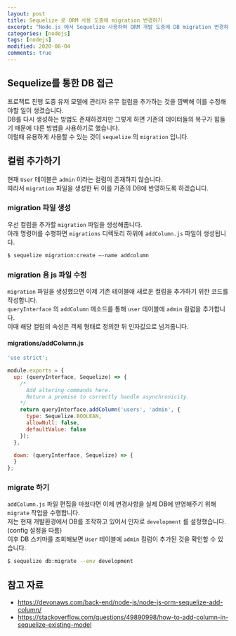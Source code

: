 ```yaml
---
layout: post
title: Sequelize 로 ORM 사용 도중에 migration 변경하기
excerpt: "Node.js 에서 Sequelize 사용하여 ORM 개발 도중에 DB migration 변경하는 방법"
categories: [nodejs]
tags: [nodejs]
modified: 2020-06-04
comments: true
---
```


## Sequelize를 통한 DB 접근
프로젝트 진행 도중 유저 모델에 관리자 유무 컬럼을 추가하는 것을 깜빡해 이를 수정해야할 일이 생겼습니다. <br>
DB를 다시 생성하는 방법도 존재하겠지만 그렇게 하면 기존의 데이터들의 복구가 힘들기 때문에 다른 방법을 사용하기로 했습니다. <br>
이럴때 유용하게 사용할 수 있는 것이 `sequelize` 의 `migration` 입니다. <br>

## 컬럼 추가하기
현재 `User` 테이블은 `admin` 이라는 컬럼이 존재하지 않습니다. <br>
따라서 `migration` 파일을 생성한 뒤 이를 기존의 DB에 반영하도록 하겠습니다. <br> 

### migration 파일 생성
우선 컬럼을 추가할 `migration` 파일을 생성해줍니다. <br>
아래 명령어를 수행하면 `migrations` 디렉토리 하위에 `addColumn.js` 파일이 생성됩니다. <br>

~~~ bash
$ sequelize migration:create –-name addcolumn
~~~

### migration 용 js 파일 수정
`migration` 파일을 생성했으면 이제 기존 테이블애 새로운 컬럼을 추가하기 위한 코드를 작성합니다. <br>
`queryInterface` 의 `addColumn` 메소드를 통해 `user` 테이블에 `admin` 컬럼을 추가합니다. <br>
이때 해당 컬럼의 속성은 객체 형태로 정의한 뒤 인자값으로 넘겨줍니다. <br>

#### migrations/addColumn.js
~~~ javascript
'use strict';

module.exports = {
  up: (queryInterface, Sequelize) => {
    /*
      Add altering commands here.
      Return a promise to correctly handle asynchronicity.
    */
    return queryInterface.addColumn('users', 'admin', { 
      type: Sequelize.BOOLEAN,
      allowNull: false,
      defaultValue: false 
    });
  },

  down: (queryInterface, Sequelize) => {
  }
};
~~~ 

### migrate 하기
`addColumn.js` 파일 편집을 마쳤다면 이제 변경사항을 실제 DB에 반영해주기 위해 `migrate` 작업을 수행합니다. <br>
저는 현재 개발환경에서 DB를 조작하고 있어서 인자로 `development` 를 설정했습니다. (config 설정을 따름) <br>
이후 DB 스키마를 조회해보면 `User` 테이블에 `admin` 컬럼이 추가된 것을 확인할 수 있습니다. <br>

~~~ bash
$ sequelize db:migrate --env development
~~~


## 참고 자료
* https://devonaws.com/back-end/node-js/node-js-orm-sequelize-add-column/
* https://stackoverflow.com/questions/49890998/how-to-add-column-in-sequelize-existing-model